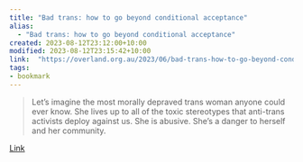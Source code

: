 ```yaml
---
title: "Bad trans: how to go beyond conditional acceptance"
alias:
  - "Bad trans: how to go beyond conditional acceptance"
created: 2023-08-12T23:12:00+10:00
modified: 2023-08-12T23:15:42+10:00
link:  "https://overland.org.au/2023/06/bad-trans-how-to-go-beyond-conditional-acceptance/"
tags:
- bookmark
---
```


> Let’s imagine the most morally depraved trans woman anyone could ever know. She lives up to all of the toxic stereotypes that anti-trans activists deploy against us. She is abusive. She’s a danger to herself and her community.

[Link](https://overland.org.au/2023/06/bad-trans-how-to-go-beyond-conditional-acceptance/)

